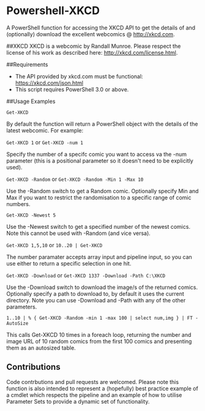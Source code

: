 # Powershell-XKCD
A PowerShell function for accessing the XKCD API to get the details of and (optionally) download the excellent webcomics @ http://xkcd.com.

##XKCD 
XKCD is a webcomic by Randall Munroe. Please respect the license of his work as described here: http://xkcd.com/license.html.

##Requirements
- The API provided by xkcd.com must be functional: https://xkcd.com/json.html
- This script requires PowerShell 3.0 or above.

##Usage Examples

`Get-XKCD`

By default the function will return a PowerShell object with the details of the latest webcomic. For example:

`Get-XKCD 1` or `Get-XKCD -num 1`

Specify the number of a specifc comic you want to access va the -num parameter (this is a positional parameter so it doesn't need to be explicitly used).

`Get-XKCD -Random` or `Get-XKCD -Random -Min 1 -Max 10`

Use the -Random switch to get a Random comic. Optionally specify Min and Max if you want to restrict the randomisation to a specific range of comic numbers.

`Get-XKCD -Newest 5`

Use the -Newest switch to get a specified number of the newest comics. Note this cannot be used with -Random (and vice versa).

`Get-XKCD 1,5,10` or `10..20 | Get-XKCD`

The number paramater accepts array input and pipeline input, so you can use either to return a specific selection in one hit.

`Get-XKCD -Download` or `Get-XKCD 1337 -Download -Path C:\XKCD`

Use the -Download switch to download the image/s of the returned comics. Optionally specify a path to download to, by default it uses the current directory. Note you can use -Download and -Path with any of the other parameters.

`1..10 | % { Get-XKCD -Random -min 1 -max 100 | select num,img } | FT -AutoSize`

This calls Get-XKCD 10 times in a foreach loop, returning the number and image URL of 10 random comics from the first 100 comics and presenting them as an autosized table.

## Contributions

Code contrbutions and pull requests are welcomed. Please note this function is also intended to represent a (hopefully) best practice example of a cmdlet which respects the pipeline and an example of how to utilise Parameter Sets to provide a dynamic set of functionality.
